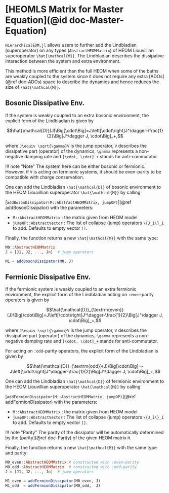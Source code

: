 # [HEOMLS Matrix for Master Equation](@id doc-Master-Equation)

`HierarchicalEOM.jl` allows users to further add the Lindbladian (superoperator) on any types (`AbstractHEOMMatrix`) of HEOM Liouvillian superoperator ``\hat{\mathcal{M}}``. The Lindbladian describes the dissipative interaction between the system and extra environment.

This method is more efficient than the full HEOM when some of the baths are weakly coupled to the system since it does not require any extra [ADOs](@ref doc-ADOs) space to describe the dynamics and hence reduces the size of ``\hat{\mathcal{M}}``.

## Bosonic Dissipative Env.
If the system is weakly coupled to an extra bosonic environment, the explicit form of the Lindbladian is given by
```math
\hat{\mathcal{D}}(J)\Big[\cdot\Big]=J\left[\cdot\right]J^\dagger-\frac{1}{2}\Big[J^\dagger J, \cdot\Big]_+,
```
where ``J\equiv \sqrt{\gamma}V`` is the jump operator, ``V`` describes the dissipative part (operator) of the dynamics, ``\gamma`` represents a non-negative damping rate and ``[\cdot, \cdot]_+`` stands for anti-commutator.

!!! note "Note"
    The system here can be either bosonic or fermionic. However, if ``V`` is acting on fermionic systems, it should be even-parity to be compatible with charge conservation.

One can add the Lindbladian ``\hat{\mathcal{D}}`` of bosonic environment to the HEOM Liouvillian superoperator ``\hat{\mathcal{M}}`` by calling 

[`addBosonDissipator(M::AbstractHEOMMatrix, jumpOP)`](@ref addBosonDissipator) with the parameters:
 - `M::AbstractHEOMMatrix` : the matrix given from HEOM model
 - `jumpOP::AbstractVector` : The list of collapse (jump) operators ``\{J_i\}_i`` to add. Defaults to empty vector `[]`.

Finally, the function returns a new ``\hat{\mathcal{M}}`` with the same type:
```julia
M0::AbstractHEOMMatrix
J = [J1, J2, ..., Jn]  # jump operators

M1 = addBosonDissipator(M0, J)
```

## Fermionic Dissipative Env.
If the fermionic system is weakly coupled to an extra fermionic environment, the explicit form of the Lindbladian acting on `:even`-parity operators is given by
```math
\hat{\mathcal{D}}_{\textrm{even}}(J)\Big[\cdot\Big]=J\left[\cdot\right]J^\dagger-\frac{1}{2}\Big[J^\dagger J, \cdot\Big]_+,
```
where ``J\equiv \sqrt{\gamma}V`` is the jump operator, ``V`` describes the dissipative part (operator) of the dynamics, ``\gamma`` represents a non-negative damping rate and ``[\cdot, \cdot]_+`` stands for anti-commutator.

For acting on `:odd`-parity operators, the explicit form of the Lindbladian is given by
```math
\hat{\mathcal{D}}_{\textrm{odd}}(J)\Big[\cdot\Big]=-J\left[\cdot\right]J^\dagger-\frac{1}{2}\Big[J^\dagger J, \cdot\Big]_+,
```

One can add the Lindbladian ``\hat{\mathcal{D}}`` of fermionic environment to the HEOM Liouvillian superoperator ``\hat{\mathcal{M}}`` by calling 

[`addFermionDissipator(M::AbstractHEOMMatrix, jumpOP)`](@ref addFermionDissipator) with the parameters:
 - `M::AbstractHEOMMatrix` : the matrix given from HEOM model
 - `jumpOP::AbstractVector` : The list of collapse (jump) operators ``\{J_i\}_i`` to add. Defaults to empty vector `[]`.

!!! note "Parity"
    The parity of the dissipator will be automatically determined by the [parity](@ref doc-Parity) of the given HEOM matrix `M`.

Finally, the function returns a new ``\hat{\mathcal{M}}`` with the same type and parity:
```julia
M0_even::AbstractHEOMMatrix # constructed with :even-parity
M0_odd::AbstractHEOMMatrix  # constructed with :odd-parity
J = [J1, J2, ..., Jn]  # jump operators

M1_even = addFermionDissipator(M0_even, J)
M1_odd  = addFermionDissipator(M0_odd,  J)
```